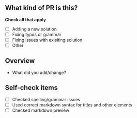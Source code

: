 ## What kind of PR is this?

**Check all that apply**

- [ ] Adding a new solution
- [ ] Fixing typos or grammar
- [ ] Fixing issues with exisiting solution
- [ ] Other

## Overview

- What did you add/change?

## Self-check items

- [ ] Checked spelling/grammar issues
- [ ] Used correct markdown syntax for titles and other elements
- [ ] Checked markdown preview